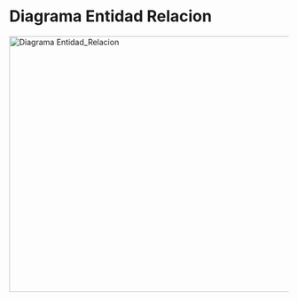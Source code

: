 # Diagrama Entidad Relacion
<img width="811" height="461" alt="Diagrama Entidad_Relacion" src="https://github.com/user-attachments/assets/d4e603d3-f918-4d70-9a1d-613aa4b6acc6" />
